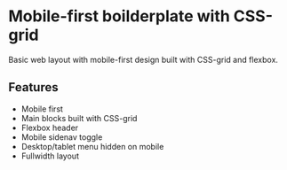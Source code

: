 <h1>Mobile-first boilderplate with CSS-grid</h1>

Basic web layout with mobile-first design built with CSS-grid and flexbox.

<h2>Features</h2>
<ul>
  <li>Mobile first</li>
  <li>Main blocks built with CSS-grid</li>
  <li>Flexbox header</li>
  <li>Mobile sidenav toggle</li>
  <li>Desktop/tablet menu hidden on mobile</li>
  <li>Fullwidth layout</li>
</ul>

